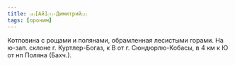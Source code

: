 ```yaml
---
title: ⒜[Ай]⒯-Димитрий⒵
tags: [ороним]
---
```


Котловина с рощами и полянами, обрамленная лесистыми горами. На ю-зап. склоне г.
Куртлер-Богаз, к В от г. Сюндюрлю-Кобасы, в 4 км к Ю от нп Поляна (Бахч.).
